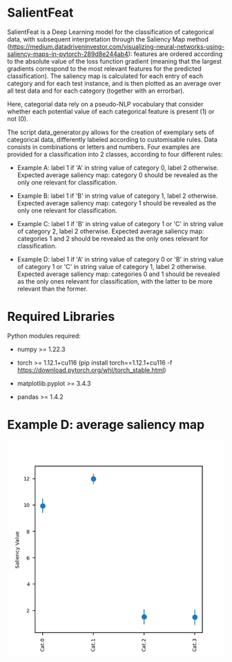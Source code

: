 # SalientFeat

SalientFeat is a Deep Learning model for the classification of categorical data, with subsequent interpretation through the Saliency Map method (https://medium.datadriveninvestor.com/visualizing-neural-networks-using-saliency-maps-in-pytorch-289d8e244ab4): features are ordered according to the absolute value of the loss function gradient (meaning that the largest gradients correspond to the most relevant features for the predicted classification). The saliency map is calculated for each entry of each category and for each test instance, and is then plotted as an average over all test data and for each category (together with an errorbar).

Here, categorial data rely on a pseudo-NLP vocabulary that consider whether each potential value of each categorical feature is present (1) or not (0). 

The script data_generator.py allows for the creation of exemplary sets of categorical data, differently labeled according to customisable rules. Data consists in combinations or letters and numbers. Four examples are provided for a classification into 2 classes, according to four different rules:

* Example A: label 1 if 'A' in string value of category 0, label 2 otherwise. Expected average saliency map: category 0 should be revealed as the only one relevant for classification.

* Example B: label 1 if 'B' in string value of category 1, label 2 otherwise. Expected average saliency map: category 1 should be revealed as the only one relevant for classification.

* Example C: label 1 if 'B' in string value of category 1 or 'C' in string value of category 2, label 2 otherwise. Expected average saliency map: categories 1 and 2 should be revealed as the only ones relevant for classification.

* Example D: label 1 if 'A' in string value of category 0 or 'B' in string value of category 1 or 'C' in string value of category 1, label 2 otherwise. Expected average saliency map: categories 0 and 1 should be revealed as the only ones relevant for classification, with the latter to be more relevant than the former.

# Required Libraries

Python modules required:

* numpy >= 1.22.3

* torch >= 1.12.1+cu116 (pip install torch==1.12.1+cu116 -f https://download.pytorch.org/whl/torch_stable.html)

* matplotlib.pyplot >= 3.4.3

* pandas >=  1.4.2

# Example D: average saliency map

<p align="center">
<img width="500" src=https://github.com/alescrnjar/SalientFeat/blob/main/example_output/saliency_average_D.png>
</p>
